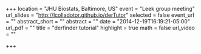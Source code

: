 +++
location = "JHU Biostats, Baltimore, US"
event = "Leek group meeting"
url_slides = "http://lcolladotor.github.io/derTutor"
selected = false
event_url = ""
abstract_short = ""
abstract = ""
date = "2014-12-19T16:19:21-05:00"
url_pdf = ""
title = "derfinder tutorial"
highlight = true
math = false
url_video = ""

+++

